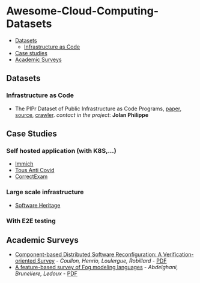 # Awesome-Cloud-Computing-Datasets

* [Datasets](#datasets)
  + [Infrastructure as Code](#infrastructure-as-code)
* [Case studies](#case-studies)
* [Academic Surveys](#academic-surveys)


## Datasets

### Infrastructure as Code
- The PIPr Dataset of Public Infrastructure as Code Programs, [paper](https://dl.acm.org/doi/pdf/10.1145/3643991.3644888), [source](https://zenodo.org/records/10173400), [crawler](). *contact in the project*: **Jolan Philippe**


## Case Studies

### Self hosted application (with K8S,...)

- [Immich](https://immich.app/docs/developer/setup/)
- [Tous Anti Covid](https://gitlab.inria.fr/stopcovid19/accueil)
- [CorrectExam](https://correctexam.github.io/)

### Large scale infrastructure

- [Software Heritage](https://www.softwareheritage.org/)

### With E2E testing


## Academic Surveys

- [Component-based Distributed Software Reconfiguration: A Verification-oriented Survey](https://dl.acm.org/doi/10.1145/3595376) - *Coullon, Henrio, Loulergue, Robillard* - [PDF](https://inria.hal.science/hal-04067909/file/main.pdf)
- [A feature-based survey of Fog modeling languages](https://www.sciencedirect.com/science/article/abs/pii/S0167739X22002710) - *Abdelghani, Bruneliere, Ledoux* - [PDF](https://hal.science/hal-03759010/document)


